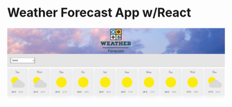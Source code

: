# Weather Forecast App w/React
![](https://github.com/erol1098/weather-forecast-app-react/blob/master/src/assets/preview.png)
